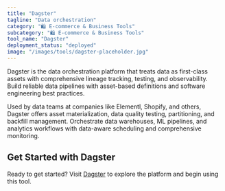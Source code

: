 ```yaml
---
title: "Dagster"
tagline: "Data orchestration"
category: "🛍️ E-commerce & Business Tools"
subcategory: "🛍️ E-commerce & Business Tools"
tool_name: "Dagster"
deployment_status: "deployed"
image: "/images/tools/dagster-placeholder.jpg"
---
```

Dagster is the data orchestration platform that treats data as first-class assets with comprehensive lineage tracking, testing, and observability. Build reliable data pipelines with asset-based definitions and software engineering best practices.

Used by data teams at companies like Elementl, Shopify, and others, Dagster offers asset materialization, data quality testing, partitioning, and backfill management. Orchestrate data warehouses, ML pipelines, and analytics workflows with data-aware scheduling and comprehensive monitoring.

## Get Started with Dagster

Ready to get started? Visit [Dagster](https://dagster.io) to explore the platform and begin using this tool.